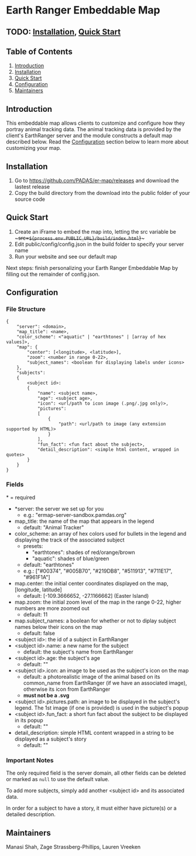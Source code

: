 # Earth Ranger Embeddable Map

## TODO: [Installation](#Installation), [Quick Start](#Quick-Start)

## Table of Contents
1. [Introduction](#Introduction)
2. [Installation](#Installation)
3. [Quick Start](#Quick-Start)
4. [Configuration](#Configuration)
5. [Maintainers](#Maintainers)

## Introduction
This embeddable map allows clients to customize and configure how they portray animal tracking data.
The animal tracking data is provided by the client's EarthRanger server and the module constructs a default map described below. Read the [Configuration](#Configuration) section below to learn more about customizing your map.

## Installation
1. Go to https://github.com/PADAS/er-map/releases and download the lastest release
2. Copy the build directory from the download into the public folder of your source code

## Quick Start
1. Create an iFrame to embed the map into, letting the src variable be ~~~src=`${process.env.PUBLIC_URL}/build/index.html`}~~~
2. Edit public/config/config.json in the build folder to specify your server name
4. Run your website and see our default map

Next steps: finish personalizing your Earth Ranger Embeddable Map by filling out the remainder of config.json.

## Configuration
### File Structure
    {
        "server": <domain>,
        "map_title": <name>,
        "color_scheme": <"aquatic" | "earthtones" | [array of hex values]>,
        "map": {
            "center": [<longitude>, <latitude>],
            "zoom": <number in range 0-22>,
            "subject_names": <boolean for displaying labels under icons>
        },
        "subjects":
        {
            <subject id>:
            {    
                "name": <subject name>,
                "age": <subject age>,
                "icon": <url/path to icon image (.png/.jpg only)>,
                "pictures":
                [
                    {
                        "path": <url/path to image (any extension supported by HTML)>
                    }
                ],
                "fun_fact": <fun fact about the subject>,
                "detail_description": <simple html content, wrapped in quotes>
            }
        }
    }

### Fields
\* = required
- *server: the server we set up for you
    - e.g.: "ermap-server-sandbox.pamdas.org"
- map_title: the name of the map that appears in the legend
    - default: "Animal Tracker"
- color_scheme: an array of hex colors used for bullets in the legend and displaying the track of the associated subject
    - presets:
        - "earthtones": shades of red/orange/brown
        - "aquatic": shades of blue/green
    - default: "earthtones"
    - e.g.: ["#00374", "#005B70", "#219DB8", "#511913", "#711E17", "#961F1A"]
- map.center: the initial center coordinates displayed on the map, [longitude, latitude]
    - default: [-109.3666652, -27.1166662] (Easter Island)
- map.zoom: the initial zoom level of the map in the range 0-22, higher numbers are more zoomed out
    - default: 11
- map.subject_names: a boolean for whether or not to diplay subject names below their icons on the map
    - default: false
- \<subject id>: the id of a subject in EarthRanger
- \<subject id>.name: a new name for the subject
    - default: the subject's name from EarthRanger
- \<subject id>.age: the subject's age
    - default: ""
- \<subject id>.icon: an image to be used as the subject's icon on the map
    - default: a photorealistic image of the animal based on its common_name from EarthRanger (if we have an associated image), otherwise its icon from EarthRanger
    - <b>must not be a .svg</b>
- \<subject id>.pictures.path: an image to be displayed in the subject's legend. The 1st image (if one is provided) is used in the subject's popup
- \<subject id>.fun_fact: a short fun fact about the subject to be displayed in its popup
    - default: ""
- detail_description: simple HTML content wrapped in a string to be displayed as a subject's story
    - default: ""

### Important Notes
The only required field is the server domain, all other fields can be deleted or marked as <code>null</code> to use the default value.

To add more subjects, simply add another \<subject id\> and its associated data.

In order for a subject to have a story, it must either have picture(s) or a detailed description.

## Maintainers
Manasi Shah, Zage Strassberg-Phillips, Lauren Vreeken
